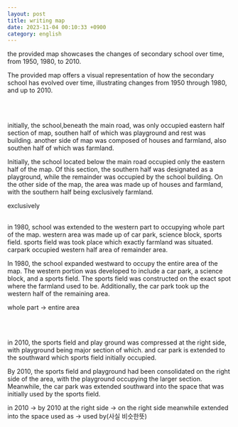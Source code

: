 ```yaml
---
layout: post
title: writing map
date: 2023-11-04 00:10:33 +0900
category: english
---
```


the provided map showcases the changes of secondary school over time, from 1950, 1980, to 2010.

The provided map offers a visual representation of how the secondary school has evolved over time, illustrating changes from 1950 through 1980, and up to 2010.

<br/>
<br/>

initially, the school,beneath the main road, was only occupied eastern half section of map, southen half of which was playground and rest was building.
another side of map was composed of houses and farmland, also southen half of which was farmland.


Initially, the school located below the main road occupied only the eastern half of the map. Of this section, the southern half was designated as a playground, while the remainder was occupied by the school building. On the other side of the map, the area was made up of houses and farmland, with the southern half being exclusively farmland.

exclusively
<br/>
<br/>

in 1980, school was extended to the western part to occupying whole part of the map.
western area was made up of car park, science block, sports field. sports field was took place which exactly farmland was situated. carpark occupied western half area of remainder area.

In 1980, the school expanded westward to occupy the entire area of the map. The western portion was developed to include a car park, a science block, and a sports field. The sports field was constructed on the exact spot where the farmland used to be. Additionally, the car park took up the western half of the remaining area.

whole part -> entire area

<br/>
<br/>

in 2010, the sports field and play ground was compressed at the right side, with playground being major section of which. and car park is extended to the southward which sports field initially occupied.

By 2010, the sports field and playground had been consolidated on the right side of the area, with the playground occupying the larger section. Meanwhile, the car park was extended southward into the space that was initially used by the sports field.

in 2010 -> by 2010
at the right side -> on the right side
meanwhile 
extended into the space
used as -> used by(사실 비슷한뜻)